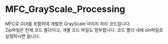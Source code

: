 # MFC_GrayScale_Processing
MFC로 GUI를 포함하여 개발한 GrayScale 이미지 처리 코드입니다. <br>
Zip파일은 전체 코드 폴더이고, 개별 코드 파일도 첨부합니다.
코드 폴더 내에 sln파일로 실행하시면 됩니다.
